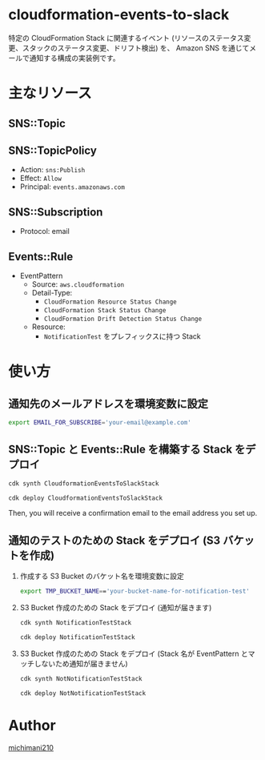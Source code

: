 cloudformation-events-to-slack
===

特定の CloudFormation Stack に関連するイベント (リソースのステータス変更、スタックのステータス変更、ドリフト検出) を、 Amazon SNS を通じてメールで通知する構成の実装例です。

# 主なリソース

## SNS::Topic

## SNS::TopicPolicy

- Action: `sns:Publish`
- Effect: `Allow`
- Principal: `events.amazonaws.com`

## SNS::Subscription

- Protocol: email

## Events::Rule

- EventPattern
  - Source: `aws.cloudformation`
  - Detail-Type:
    - `CloudFormation Resource Status Change`
    - `CloudFormation Stack Status Change`
    - `CloudFormation Drift Detection Status Change`
  - Resource:
    - `NotificationTest` をプレフィックスに持つ Stack

# 使い方

## 通知先のメールアドレスを環境変数に設定

```bash
export EMAIL_FOR_SUBSCRIBE='your-email@example.com'
```

## SNS::Topic と Events::Rule を構築する Stack をデプロイ

```bash
cdk synth CloudformationEventsToSlackStack
```

```bash
cdk deploy CloudformationEventsToSlackStack
```

Then, you will receive a confirmation email to the email address you set up.

## 通知のテストのための Stack をデプロイ (S3 バケットを作成)

1. 作成する S3 Bucket のバケット名を環境変数に設定

    ```bash
    export TMP_BUCKET_NAME=='your-bucket-name-for-notification-test'
    ```

2. S3 Bucket 作成のための Stack をデプロイ (通知が届きます)

    ```bash
    cdk synth NotificationTestStack
    ```

    ```bash
    cdk deploy NotificationTestStack
    ```

3. S3 Bucket 作成のための Stack をデプロイ (Stack 名が EventPattern とマッチしないため通知が届きません)

    ```bash
    cdk synth NotNotificationTestStack
    ```

    ```bash
    cdk deploy NotNotificationTestStack
    ```

# Author

[michimani210](https://twitter.com/michimani210)